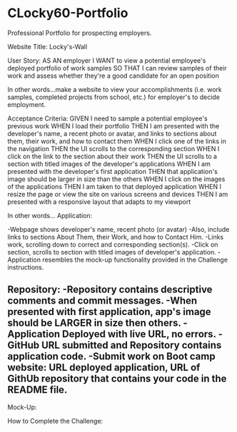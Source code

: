 # CLocky60-Portfolio
Professional Portfolio for prospecting employers.



Website Title: Locky's-Wall

User Story:
AS AN employer
I WANT to view a potential employee's deployed portfolio of work samples
SO THAT I can review samples of their work and assess whether they're a good candidate for an open position

In other words...make a website to view your accomplishments (i.e. work samples, completed projects from school, etc.) for employer's to decide employment.

Acceptance Criteria:
GIVEN I need to sample a potential employee's previous work
WHEN I load their portfolio
THEN I am presented with the developer's name, a recent photo or avatar, and links to sections about them, their work, and how to contact them
WHEN I click one of the links in the navigation
THEN the UI scrolls to the corresponding section
WHEN I click on the link to the section about their work
THEN the UI scrolls to a section with titled images of the developer's applications
WHEN I am presented with the developer's first application
THEN that application's image should be larger in size than the others
WHEN I click on the images of the applications
THEN I am taken to that deployed application
WHEN I resize the page or view the site on various screens and devices
THEN I am presented with a responsive layout that adapts to my viewport


In other words...
Application:
<!-- -Repository has a unique name -->
-Webpage shows developer's name, recent photo (or avatar)
	-Also, include links to sections About Them, their Work, and how to Contact Him.
-Links work, scrolling down to correct and corresponding section(s).
-Click on section, scrolls to section with titled images of developer's application.
-Application resembles the mock-up functionality provided in the Challenge instructions.

Repository:
-Repository contains descriptive comments and commit messages.
-When presented with first application, app's image should be LARGER in size then others.
-Application Deployed with live URL, no errors.
-GitHub URL submitted and Repository contains application code.
-Submit work on Boot camp website: URL deployed application, URL of GithUb repository that contains your code in the README file.
-


Mock-Up:



How to Complete the Challenge:







